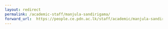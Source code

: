 ```yaml
---
layout: redirect
permalink: /academic-staff/manjula-sandirigama/
forward_url:  https://people.ce.pdn.ac.lk/staff/academic/manjula-sandirigama/
---
```

